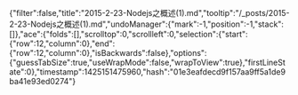 {"filter":false,"title":"2015-2-23-Nodejs之概述(1).md","tooltip":"/_posts/2015-2-23-Nodejs之概述(1).md","undoManager":{"mark":-1,"position":-1,"stack":[]},"ace":{"folds":[],"scrolltop":0,"scrollleft":0,"selection":{"start":{"row":12,"column":0},"end":{"row":12,"column":0},"isBackwards":false},"options":{"guessTabSize":true,"useWrapMode":false,"wrapToView":true},"firstLineState":0},"timestamp":1425151475960,"hash":"01e3eafdecd9f157aa9ff5a1de9ba41e93ed0274"}
